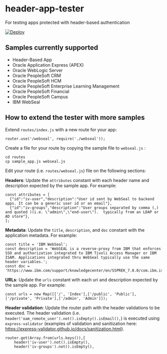 # header-app-tester

For testing apps protected with header-based authentication

[![Deploy](https://www.herokucdn.com/deploy/button.svg)](https://heroku.com/deploy)

## Samples currently supported

- Header-Based App
- Oracle Application Express (APEX)
- Oracle WebLogic Server
- Oracle PeopleSoft CRM
- Oracle PeopleSoft HCM
- Oracle PeopleSoft Enterprise Learning Management
- Oracle PeopleSoft Financial
- Oracle PeopleSoft Campus
- IBM WebSeal

## How to extend the tester with more samples

Extend `routes/index.js` with a new route for your app:

```
router.use('/webseal', require('./webseal'));
```

Create a file for your route by copying the sample file to `webseal.js` :

```
cd routes
cp sample_app.js webseal.js
```

Edit your route (i.e. `routes/webseal.js`) file on the following sections:

**Headers**: Update the `attributes` constant with each header name and description expected by the sample app. For example:
```
const attributes = [
  {"id":"iv-user","description":"User id sent by WebSeal to backend apps. It can be a generic user id or an email"},
  {"id":"iv-groups","description":"User groups separated by comma (,) and quoted )(i.e. \"admin\",\"end-user\").  typically from an LDAP or AD store"},
];
```

**Metadata**: Update the `title`, `description`, and `doc` constant with the application metadata. For example:
```
const title = 'IBM WebSeal';
const description = 'WebSEAL is a reverse-proxy from IBM that enforces SSO and authorization integrated to IBM Tivoli Access Manager or IBM ISAM. Applications integrated thru WebSeal typically use the same header variables.';
const doc = 'https://www.ibm.com/support/knowledgecenter/en/SSPREK_7.0.0/com.ibm.isam.doc_80/ameb_webplugin_guide/concept/con_sso_plugin_ws.html';
```

**URLs**: Update the `urls` constant with each uri and description expected by the sample app. For example:
```
const urls = new Map([['/', 'Index'],['/public', 'Public'],['/private', 'Private'],['/admin', 'Admin']]);
```

**Header validation**: Update the router path with the header validations to be executed. The header validation (i.e. `header('oam_remote_user').not().isEmpty().isEmail(),`) is executed using `express-validator` (examples of validation and sanitization here: https://express-validator.github.io/docs/sanitization.html).

```
router.get(Array.from(urls.keys()),[
    header('iv-user').not().isEmpty(),
    header('iv-groups').not().isEmpty(),
```
